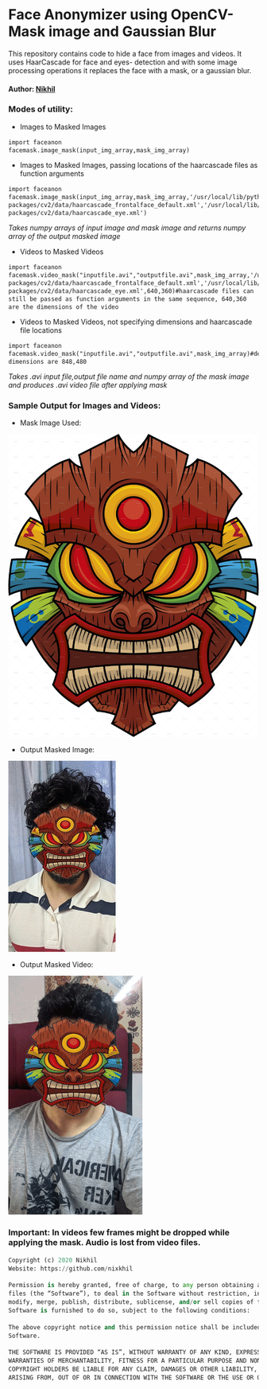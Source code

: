 # Face Anonymizer using OpenCV- Mask image and Gaussian Blur
This repository contains code to hide a face from images and videos. It uses HaarCascade for face and eyes- detection and with some image processing operations it replaces the face with a mask, or a gaussian blur.

#### Author: [Nikhil](https://github.com/nixkhil)

### Modes of utility:
- Images to Masked Images

```
import faceanon
facemask.image_mask(input_img_array,mask_img_array)
```
- Images to Masked Images, passing locations of the haarcascade files as function arguments
```
import faceanon
facemask.image_mask(input_img_array,mask_img_array,'/usr/local/lib/python3.5/dist-packages/cv2/data/haarcascade_frontalface_default.xml','/usr/local/lib/python3.5/dist-packages/cv2/data/haarcascade_eye.xml')
```

*Takes numpy arrays of input image and mask image and returns numpy array of the output masked image*
- Videos to Masked Videos

```
import faceanon
facemask.video_mask("inputfile.avi","outputfile.avi",mask_img_array,'/usr/local/lib/python3.5/dist-packages/cv2/data/haarcascade_frontalface_default.xml','/usr/local/lib/python3.5/dist-packages/cv2/data/haarcascade_eye.xml',640,360)#haarcascade files can still be passed as function arguments in the same sequence, 640,360 are the dimensions of the video
```

- Videos to Masked Videos, not specifying dimensions and haarcascade file locations
```
import faceanon
facemask.video_mask("inputfile.avi","outputfile.avi",mask_img_array)#default dimensions are 848,480 
```
*Takes .avi input file,output file name and numpy array of the mask image and produces .avi video file after applying mask*

### Sample Output for Images and Videos:

- Mask Image Used:

[![Working Demonstration](https://github.com/nixkhil/Face-Anon/blob/master/mask.jpg)](https://github.com/nixkhil/Face-Anon/blob/master/mask.jpg)

- Output Masked Image:

[![Working Demonstration](https://github.com/nixkhil/Face-Anon/blob/master/output.jpg)](https://github.com/nixkhil/Face-Anon/blob/master/output.jpg)

- Output Masked Video:

[![Working Demonstration](https://github.com/nixkhil/Face-Anon/blob/master/output.gif)](https://github.com/nixkhil/Face-Anon/blob/master/output.gif)

### Important: In videos few frames might be dropped while applying the mask. Audio is lost from video files.

```python
Copyright (c) 2020 Nikhil
Website: https://github.com/nixkhil

Permission is hereby granted, free of charge, to any person obtaining a copy of this software and associated documentation 
files (the “Software”), to deal in the Software without restriction, including without limitation the rights to use, copy, 
modify, merge, publish, distribute, sublicense, and/or sell copies of the Software, and to permit persons to whom the 
Software is furnished to do so, subject to the following conditions:

The above copyright notice and this permission notice shall be included in all copies or substantial portions of the 
Software.

THE SOFTWARE IS PROVIDED “AS IS”, WITHOUT WARRANTY OF ANY KIND, EXPRESS OR IMPLIED, INCLUDING BUT NOT LIMITED TO THE 
WARRANTIES OF MERCHANTABILITY, FITNESS FOR A PARTICULAR PURPOSE AND NONINFRINGEMENT. IN NO EVENT SHALL THE AUTHORS OR 
COPYRIGHT HOLDERS BE LIABLE FOR ANY CLAIM, DAMAGES OR OTHER LIABILITY, WHETHER IN AN ACTION OF CONTRACT, TORT OR OTHERWISE, 
ARISING FROM, OUT OF OR IN CONNECTION WITH THE SOFTWARE OR THE USE OR OTHER DEALINGS IN THE SOFTWARE.
```
